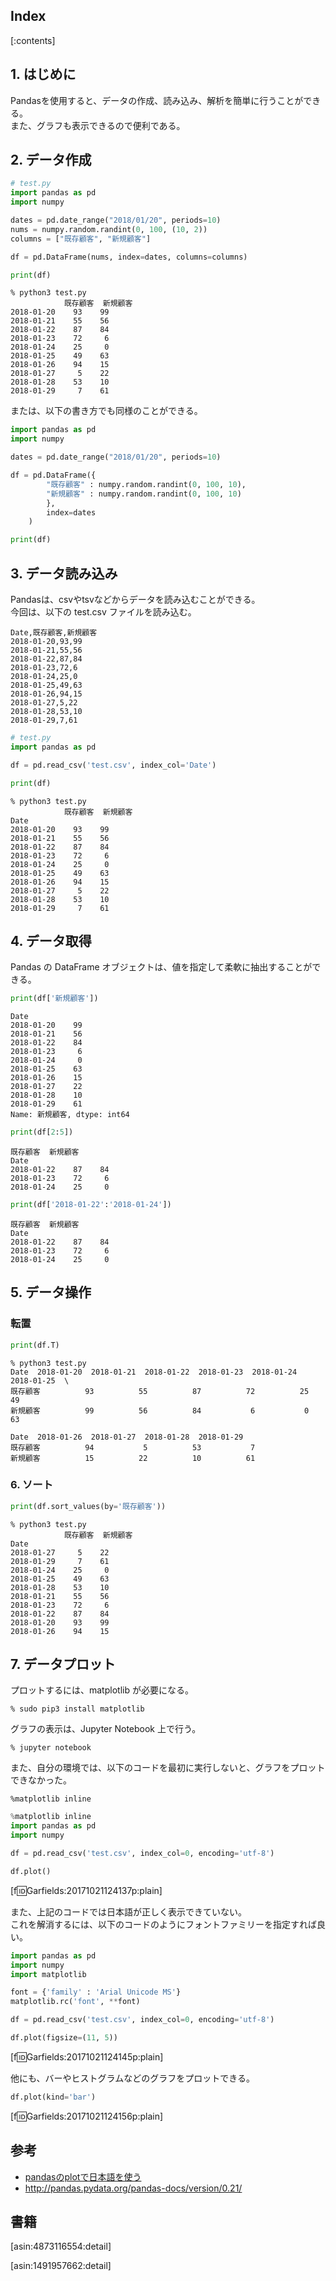 ## Index

[:contents]

<script async src="//pagead2.googlesyndication.com/pagead/js/adsbygoogle.js"></script>
<ins class="adsbygoogle"
     style="display:block; text-align:center;"
     data-ad-layout="in-article"
     data-ad-format="fluid"
     data-ad-client="ca-pub-5634140305449664"
     data-ad-slot="3588425951"></ins>
<script>
     (adsbygoogle = window.adsbygoogle || []).push({});
</script>

## 1. はじめに
Pandasを使用すると、データの作成、読み込み、解析を簡単に行うことができる。  
また、グラフも表示できるので便利である。  


## 2. データ作成
```python
# test.py
import pandas as pd
import numpy

dates = pd.date_range("2018/01/20", periods=10)
nums = numpy.random.randint(0, 100, (10, 2))
columns = ["既存顧客", "新規顧客"]

df = pd.DataFrame(nums, index=dates, columns=columns)

print(df)
```

```
% python3 test.py
            既存顧客  新規顧客
2018-01-20    93    99
2018-01-21    55    56
2018-01-22    87    84
2018-01-23    72     6
2018-01-24    25     0
2018-01-25    49    63
2018-01-26    94    15
2018-01-27     5    22
2018-01-28    53    10
2018-01-29     7    61
```

または、以下の書き方でも同様のことができる。
```python
import pandas as pd
import numpy

dates = pd.date_range("2018/01/20", periods=10)

df = pd.DataFrame({
        "既存顧客" : numpy.random.randint(0, 100, 10),
        "新規顧客" : numpy.random.randint(0, 100, 10)
        },
        index=dates
    )

print(df)
```


## 3. データ読み込み
Pandasは、csvやtsvなどからデータを読み込むことができる。  
今回は、以下の test.csv ファイルを読み込む。  

```
Date,既存顧客,新規顧客
2018-01-20,93,99
2018-01-21,55,56
2018-01-22,87,84
2018-01-23,72,6
2018-01-24,25,0
2018-01-25,49,63
2018-01-26,94,15
2018-01-27,5,22
2018-01-28,53,10
2018-01-29,7,61
```

```python
# test.py
import pandas as pd

df = pd.read_csv('test.csv', index_col='Date')

print(df)
```

```
% python3 test.py
            既存顧客  新規顧客
Date                  
2018-01-20    93    99
2018-01-21    55    56
2018-01-22    87    84
2018-01-23    72     6
2018-01-24    25     0
2018-01-25    49    63
2018-01-26    94    15
2018-01-27     5    22
2018-01-28    53    10
2018-01-29     7    61
```

## 4. データ取得
Pandas の DataFrame オブジェクトは、値を指定して柔軟に抽出することができる。

```python
print(df['新規顧客'])
```

```
Date
2018-01-20    99
2018-01-21    56
2018-01-22    84
2018-01-23     6
2018-01-24     0
2018-01-25    63
2018-01-26    15
2018-01-27    22
2018-01-28    10
2018-01-29    61
Name: 新規顧客, dtype: int64
```

```python
print(df[2:5])
```

```
既存顧客  新規顧客
Date                  
2018-01-22    87    84
2018-01-23    72     6
2018-01-24    25     0
```

```python
print(df['2018-01-22':'2018-01-24'])
```

```
既存顧客  新規顧客
Date                  
2018-01-22    87    84
2018-01-23    72     6
2018-01-24    25     0
```


## 5. データ操作
### 転置

```python
print(df.T)
```

```
% python3 test.py
Date  2018-01-20  2018-01-21  2018-01-22  2018-01-23  2018-01-24  2018-01-25  \
既存顧客          93          55          87          72          25          49   
新規顧客          99          56          84           6           0          63   

Date  2018-01-26  2018-01-27  2018-01-28  2018-01-29  
既存顧客          94           5          53           7  
新規顧客          15          22          10          61  
```

### 6. ソート

```python
print(df.sort_values(by='既存顧客'))
```

```
% python3 test.py
            既存顧客  新規顧客
Date                  
2018-01-27     5    22
2018-01-29     7    61
2018-01-24    25     0
2018-01-25    49    63
2018-01-28    53    10
2018-01-21    55    56
2018-01-23    72     6
2018-01-22    87    84
2018-01-20    93    99
2018-01-26    94    15
```

## 7. データプロット
プロットするには、matplotlib が必要になる。

```
% sudo pip3 install matplotlib
```

グラフの表示は、Jupyter Notebook 上で行う。
```
% jupyter notebook
```

また、自分の環境では、以下のコードを最初に実行しないと、グラフをプロットできなかった。
```
%matplotlib inline
```


```python
%matplotlib inline
import pandas as pd
import numpy

df = pd.read_csv('test.csv', index_col=0, encoding='utf-8')

df.plot()
```

[f:id:Garfields:20171021124137p:plain]

また、上記のコードでは日本語が正しく表示できていない。  
これを解消するには、以下のコードのようにフォントファミリーを指定すれば良い。  

```python
import pandas as pd
import numpy
import matplotlib

font = {'family' : 'Arial Unicode MS'}
matplotlib.rc('font', **font)

df = pd.read_csv('test.csv', index_col=0, encoding='utf-8')

df.plot(figsize=(11, 5))
```

[f:id:Garfields:20171021124145p:plain]

他にも、バーやヒストグラムなどのグラフをプロットできる。

```python
df.plot(kind='bar')
```

[f:id:Garfields:20171021124156p:plain]


## 参考
- [pandasのplotで日本語を使う](http://blog.mwsoft.jp/article/105958987.html)
- http://pandas.pydata.org/pandas-docs/version/0.21/

## 書籍

[asin:4873116554:detail]

[asin:1491957662:detail]
